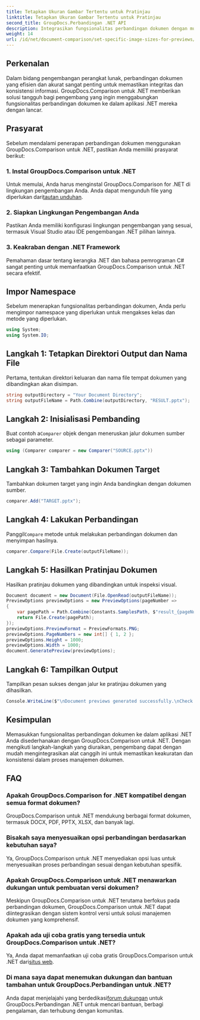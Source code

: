 ```yaml
---
title: Tetapkan Ukuran Gambar Tertentu untuk Pratinjau
linktitle: Tetapkan Ukuran Gambar Tertentu untuk Pratinjau
second_title: GroupDocs.Perbandingan .NET API
description: Integrasikan fungsionalitas perbandingan dokumen dengan mudah ke dalam aplikasi .NET Anda dengan GroupDocs.Comparison untuk .NET.
weight: 14
url: /id/net/document-comparison/set-specific-image-sizes-for-previews/
---
```

## Perkenalan
Dalam bidang pengembangan perangkat lunak, perbandingan dokumen yang efisien dan akurat sangat penting untuk memastikan integritas dan konsistensi informasi. GroupDocs.Comparison untuk .NET memberikan solusi tangguh bagi pengembang yang ingin menggabungkan fungsionalitas perbandingan dokumen ke dalam aplikasi .NET mereka dengan lancar.
## Prasyarat
Sebelum mendalami penerapan perbandingan dokumen menggunakan GroupDocs.Comparison untuk .NET, pastikan Anda memiliki prasyarat berikut:
### 1. Instal GroupDocs.Comparison untuk .NET
 Untuk memulai, Anda harus menginstal GroupDocs.Comparison for .NET di lingkungan pengembangan Anda. Anda dapat mengunduh file yang diperlukan dari[tautan unduhan](https://releases.groupdocs.com/comparison/net/).
### 2. Siapkan Lingkungan Pengembangan Anda
Pastikan Anda memiliki konfigurasi lingkungan pengembangan yang sesuai, termasuk Visual Studio atau IDE pengembangan .NET pilihan lainnya.
### 3. Keakraban dengan .NET Framework
Pemahaman dasar tentang kerangka .NET dan bahasa pemrograman C# sangat penting untuk memanfaatkan GroupDocs.Comparison untuk .NET secara efektif.

## Impor Namespace
Sebelum menerapkan fungsionalitas perbandingan dokumen, Anda perlu mengimpor namespace yang diperlukan untuk mengakses kelas dan metode yang diperlukan.
```csharp
using System;
using System.IO;
```
## Langkah 1: Tetapkan Direktori Output dan Nama File
Pertama, tentukan direktori keluaran dan nama file tempat dokumen yang dibandingkan akan disimpan.
```csharp
string outputDirectory = "Your Document Directory";
string outputFileName = Path.Combine(outputDirectory, "RESULT.pptx");
```
## Langkah 2: Inisialisasi Pembanding
 Buat contoh a`Comparer` objek dengan meneruskan jalur dokumen sumber sebagai parameter.
```csharp
using (Comparer comparer = new Comparer("SOURCE.pptx"))
```
## Langkah 3: Tambahkan Dokumen Target
Tambahkan dokumen target yang ingin Anda bandingkan dengan dokumen sumber.
```csharp
comparer.Add("TARGET.pptx");
```
## Langkah 4: Lakukan Perbandingan
 Panggil`Compare` metode untuk melakukan perbandingan dokumen dan menyimpan hasilnya.
```csharp
comparer.Compare(File.Create(outputFileName));
```
## Langkah 5: Hasilkan Pratinjau Dokumen
Hasilkan pratinjau dokumen yang dibandingkan untuk inspeksi visual.
```csharp
Document document = new Document(File.OpenRead(outputFileName));
PreviewOptions previewOptions = new PreviewOptions(pageNumber =>
{
    var pagePath = Path.Combine(Constants.SamplesPath, $"result_{pageNumber}.png");
    return File.Create(pagePath);
});
previewOptions.PreviewFormat = PreviewFormats.PNG;
previewOptions.PageNumbers = new int[] { 1, 2 };
previewOptions.Height = 1000;
previewOptions.Width = 1000;
document.GeneratePreview(previewOptions);
```
## Langkah 6: Tampilkan Output
Tampilkan pesan sukses dengan jalur ke pratinjau dokumen yang dihasilkan.
```csharp
Console.WriteLine($"\nDocument previews generated successfully.\nCheck output in {outputDirectory}.");
```

## Kesimpulan
Memasukkan fungsionalitas perbandingan dokumen ke dalam aplikasi .NET Anda disederhanakan dengan GroupDocs.Comparison untuk .NET. Dengan mengikuti langkah-langkah yang diuraikan, pengembang dapat dengan mudah mengintegrasikan alat canggih ini untuk memastikan keakuratan dan konsistensi dalam proses manajemen dokumen.
## FAQ
### Apakah GroupDocs.Comparison for .NET kompatibel dengan semua format dokumen?
GroupDocs.Comparison untuk .NET mendukung berbagai format dokumen, termasuk DOCX, PDF, PPTX, XLSX, dan banyak lagi.
### Bisakah saya menyesuaikan opsi perbandingan berdasarkan kebutuhan saya?
Ya, GroupDocs.Comparison untuk .NET menyediakan opsi luas untuk menyesuaikan proses perbandingan sesuai dengan kebutuhan spesifik.
### Apakah GroupDocs.Comparison untuk .NET menawarkan dukungan untuk pembuatan versi dokumen?
Meskipun GroupDocs.Comparison untuk .NET terutama berfokus pada perbandingan dokumen, GroupDocs.Comparison untuk .NET dapat diintegrasikan dengan sistem kontrol versi untuk solusi manajemen dokumen yang komprehensif.
### Apakah ada uji coba gratis yang tersedia untuk GroupDocs.Comparison untuk .NET?
 Ya, Anda dapat memanfaatkan uji coba gratis GroupDocs.Comparison untuk .NET dari[situs web](https://releases.groupdocs.com/).
### Di mana saya dapat menemukan dukungan dan bantuan tambahan untuk GroupDocs.Perbandingan untuk .NET?
 Anda dapat menjelajahi yang berdedikasi[forum dukungan](https://forum.groupdocs.com/c/comparison/12) untuk GroupDocs.Perbandingan .NET untuk mencari bantuan, berbagi pengalaman, dan terhubung dengan komunitas.
